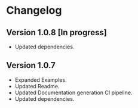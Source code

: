 # Changelog

## Version 1.0.8 [In progress]

* Updated dependencies.

## Version 1.0.7

* Expanded Examples.
* Updated Readme.
* Updated Documentation generation CI pipeline.
* Updated dependencies.
